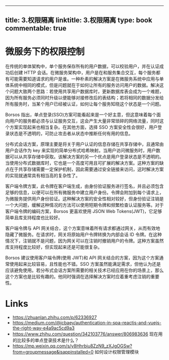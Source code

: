 
---
title: 3.权限隔离
linktitle: 3.权限隔离
type: book
commentable: true
---

# 微服务下的权限控制

在传统的单体架构中，单个服务保存所有的用户数据，可以校验用户，并在认证成功后创建 HTTP 会话。在微服务架构中，用户是在和服务集合交互，每个服务都有可能需要知道请求的用户是谁。一种朴素的解决方案是在微服务系统中应用与单体系统中相同的模式，但是问题就在于如何让所有的服务访问用户的数据。解决这个问题大致两个思路：若使用共享用户数据库时，更新数据库表会成为一个难题，因为所有服务必须同时升级以便能够对接修改后的表结构；若将相同的数据分发给所有服务时，当某个用户已经被认证，如何让每个服务知晓这个状态是一个问题。

Borsos 指出，单点登录(SSO)方案可能看起来是一个好主意，但这意味着每个面向用户的服务都必须与认证服务交互，这会产生大量非常琐碎的网络流量，同时这个方案实现起来也相当复杂。在其他方面，选择 SSO 方案安全性会很好，用户登录状态是不透明的，可防止攻击者从状态中推断任何有用的信息。

分布式会话方案，原理主要是将关于用户认证的信息存储在共享存储中，且通常由用户会话作为 key 来实现的简单分布式哈希映射。当用户访问微服务时，用户数据可以从共享存储中获取。该解决方案的另一个优点是用户登录状态是不透明的。当使用分布式数据库时，它也是一个高度可用且可扩展的解决方案。这种方案的缺点在于共享存储需要一定保护机制，因此需要通过安全链接来访问，这时解决方案的实现就通常具有相当高的复杂性了。

客户端令牌方案，此令牌在客户端生成，由身份验证服务进行签名，并且必须包含足够的信息，以便可以在所有微服务中建立用户身份。令牌会附加到每个请求上，为微服务提供用户身份验证。这种解决方案的安全性相对较好，但身份验证注销是一个大问题，缓解这种情况的方法可以使用短期令牌和频繁检查认证服务等。对于客户端令牌的编码方案，Borsos 更喜欢使用 JSON Web Tokens(JWT)，它足够简单且库支持程度也比较好。

客户端令牌与 API 网关结合，这个方案意味着所有请求都通过网关，从而有效地隐藏了微服务。在请求时，网关将原始用户令牌转换为内部会话 ID 令牌。在这种情况下，注销就不是问题，因为网关可以在注销时撤销用户的令牌。这种方案虽然库支持程度比较好，但实现起来还是可能很复杂。

Borsos 建议使用客户端令牌(使用 JWT)和 API 网关结合的方案，因为这个方案通常使用起来比较容易，且性能也不错。SSO 方案虽然能满足需求，但他认为还是应该避免使用。若分布式会话方案所需要的相关技术已经应用在你的场景上，那么这个方案也是比较有趣的。他同时强调在选择解决方案时应着重考虑注销的重要性。

# Links

- https://zhuanlan.zhihu.com/p/62336927
- https://medium.com/@jcbaey/authentication-in-spa-reactjs-and-vuejs-the-right-way-e4a9ac5cd9a3
- https://www.zhihu.com/question/342103776/answer/806983636 现在用的比较多的单点登录技术是什么？
- https://mp.weixin.qq.com/s/y8Hhrbiu8ZzN9_zXJgOGSw?from=groupmessage&isappinstalled=0 如何设计权限管理模块

    